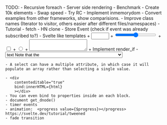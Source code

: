 TODO:
    - Recursive foreach
    - Server side rendering
    - Benchmark
        - Create 10k elements
        - Swap speed
        - Try RC<String>
    - Implement inmemorydom
    - Convert examples from other frameworks, show comparisions.
    - Improve class names (Iterator to visitor, others easier after different files/namespaces)
    - Tutorial
    - fetch
    - HN clone
    - Store Event (check if event was already subscribed to?)
    - Svelte like templates
    + <input type=number bind:value={a} min=0 max=10>
    + <input type=range bind:value={a} min=0 max=10>
    + <input type=checkbox bind:checked={yes}>
    + <input type=radio bind:group={scoops} name="scoops" value={1}>
    + <textarea bind:value={value}></textarea>
    + Implement render_if
    - <select bind:value={selected} on:change="{() => answer = ''}">
        - <option value={question}> text
            Note that the <option> values are objects rather than strings. Svelte doesn't mind.

    - A select can have a multiple attribute, in which case it will populate an array rather than selecting a single value.

    - <div
	    contenteditable="true"
	    bind:innerHTML={html}
        ></div>
    - You can even bind to properties inside an each block.
    - document get_dnode()
    - timer events
    - animation:  <progress value={$progress}></progress> https://svelte.dev/tutorial/tweened
    - fade transition



